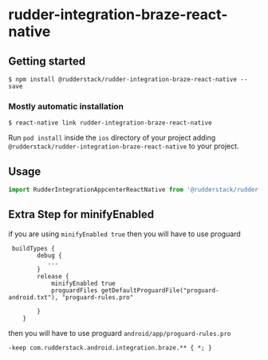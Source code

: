 # rudder-integration-braze-react-native

## Getting started

`$ npm install @rudderstack/rudder-integration-braze-react-native --save`

### Mostly automatic installation

`$ react-native link rudder-integration-braze-react-native`


Run `pod install` inside the `ios` directory of your project adding `@rudderstack/rudder-integration-braze-react-native` to your project.


## Usage
```javascript
import RudderIntegrationAppcenterReactNative from '@rudderstack/rudder-integration-braze-react-native';
```


## Extra Step for minifyEnabled 

if you are using `minifyEnabled true` then you will have to use proguard

```
 buildTypes {
        debug {
           ...
        }
        release {
            minifyEnabled true
            proguardFiles getDefaultProguardFile("proguard-android.txt"), "proguard-rules.pro"
           
        }
    }
```


then you will have to use proguard `android/app/proguard-rules.pro`
```
-keep com.rudderstack.android.integration.braze.** { *; }
```
